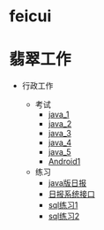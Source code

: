 # feicui


翡翠工作
=====================================

* 行政工作

  * 考试
    *  [java_1](exam/java_exam1.md)
    *  [java_2](exam/java_exam2.md)
    *  [java_3](exam/java_exam3.md)
    *  [java_4](exam/java_exam4.md)
    *  [java_5](exam/java_exam5.md)
    *  [Android1](exam/Android_exam1.md)
  * 练习
    * [java版日报](practise/java1.md)
    * [日报系统接口](practise/daily_interface.md)
    * [sql练习1](practise/sql.md)
    * [sql练习2](practise/sql1.md)

